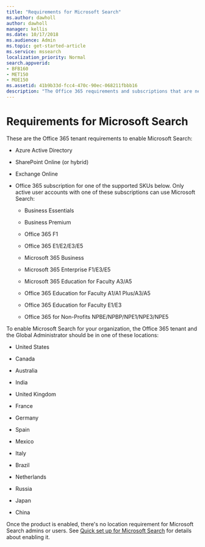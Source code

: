 ```yaml
---
title: "Requirements for Microsoft Search"
ms.author: dawholl
author: dawholl
manager: kellis
ms.date: 10/17/2018
ms.audience: Admin
ms.topic: get-started-article
ms.service: mssearch
localization_priority: Normal
search.appverid:
- BFB160
- MET150
- MOE150
ms.assetid: 41b9b33d-fcc4-470c-90ec-068211fbbb16
description: "The Office 365 requirements and subscriptions that are needed to enable Microsoft Search"
---
```


# Requirements for Microsoft Search

These are the Office 365 tenant requirements to enable Microsoft Search: 
  
- Azure Active Directory
    
- SharePoint Online (or hybrid)
    
- Exchange Online
    
- Office 365 subscription for one of the supported SKUs below. Only active user accounts with one of these subscriptions can use Microsoft Search:
    
  - Business Essentials
    
  - Business Premium
    
  - Office 365 F1
    
  - Office 365 E1/E2/E3/E5
    
  - Microsoft 365 Business
    
  - Microsoft 365 Enterprise F1/E3/E5
    
  - Microsoft 365 Education for Faculty A3/A5
    
  - Office 365 Education for Faculty A1/A1 Plus/A3/A5
    
  - Office 365 Education for Faculty E1/E3
    
  - Office 365 for Non-Profits NPBE/NPBP/NPE1/NPE3/NPE5
    
To enable Microsoft Search for your organization, the Office 365 tenant and the Global Administrator should be in one of these locations:
  
- United States
    
- Canada
    
- Australia
    
- India
    
- United Kingdom
    
- France
    
- Germany
  
- Spain
    
- Mexico
    
- Italy
    
- Brazil
    
- Netherlands
    
- Russia
    
- Japan

- China
 
Once the product is enabled, there's no location requirement for Microsoft Search admins or users. See [Quick set up for Microsoft Search](quick-set-up.md) for details about enabling it. 

  

